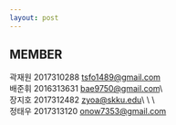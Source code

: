 ```yaml
---
layout: post
---
```


## MEMBER
곽재원 2017310288 tsfo1489@gmail.com  
배준휘 2016313631 bae9750@gmail.com\   
장지호 2017312482 zyoa@skku.edu\ \ \   
정태우 2017313120 onow7353@gmail.com  

